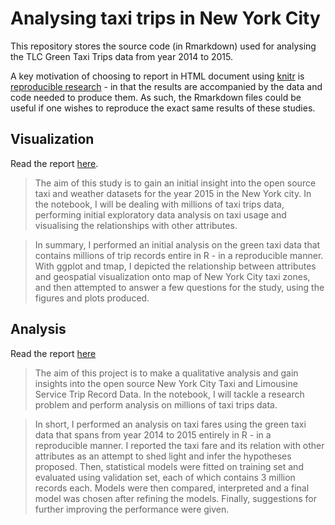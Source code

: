 # Analysing taxi trips in New York City

This repository stores the source code (in Rmarkdown) used for analysing the TLC Green Taxi Trips data from year 2014 to 2015. 

A key motivation of choosing to report in HTML document using [knitr](https://yihui.name/knitr/) is [reproducible research](https://en.wikipedia.org/wiki/Reproducibility#Reproducible_research) - in that the results are accompanied by the data and code needed to produce them. As such, the Rmarkdown files could be useful if one wishes to reproduce the exact same results of these studies.

## Visualization
Read the report [here](https://yaeba.github.io/nyc_taxi_trips_analysis/nyc_taxi_trips_analysis_visualization.html).

> The aim of this study is to gain an initial insight into the open source taxi and weather datasets for the year 2015 in the New York city. In the notebook, I will be dealing with millions of taxi trips data, performing initial exploratory data analysis on taxi usage and visualising the relationships with other attributes.

> In summary, I performed an initial analysis on the green taxi data that contains millions of trip records entire in R - in a reproducible manner. With ggplot and tmap, I depicted the relationship between attributes and geospatial visualization onto map of New York City taxi zones, and then attempted to answer a few questions for the study, using the figures and plots produced.

## Analysis
Read the report [here](https://yaeba.github.io/nyc_taxi_trips_analysis/nyc_taxi_fares_analysis.html)

> The aim of this project is to make a qualitative analysis and gain insights into the open source New York City Taxi and Limousine Service Trip Record Data. In the notebook, I will tackle a research problem and perform analysis on millions of taxi trips data.

> In short, I performed an analysis on taxi fares using the green taxi data that spans from year 2014 to 2015 entirely in R - in a reproducible manner. I reported the taxi fare and its relation with other attributes as an attempt to shed light and infer the hypotheses proposed. Then, statistical models were fitted on training set and evaluated using validation set, each of which contains 3 million records each. Models were then compared, interpreted and a final model was chosen after refining the models. Finally, suggestions for further improving the performance were given.
